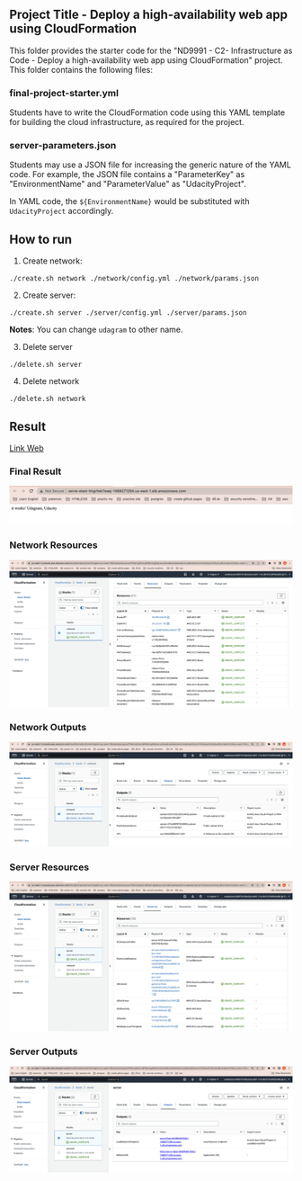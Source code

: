 ## Project Title - Deploy a high-availability web app using CloudFormation
This folder provides the starter code for the "ND9991 - C2- Infrastructure as Code - Deploy a high-availability web app using CloudFormation" project. This folder contains the following files:


### final-project-starter.yml
Students have to write the CloudFormation code using this YAML template for building the cloud infrastructure, as required for the project. 

### server-parameters.json
Students may use a JSON file for increasing the generic nature of the YAML code. For example, the JSON file contains a "ParameterKey" as "EnvironmentName" and "ParameterValue" as "UdacityProject". 

In YAML code, the `${EnvironmentName}` would be substituted with `UdacityProject` accordingly.

## How to run
1. Create network:
```
./create.sh network ./network/config.yml ./network/params.json
```

2. Create server:
```
./create.sh server ./server/config.yml ./server/params.json
```
**Notes**: You can change `udagram` to other name. 

3. Delete server
```
./delete.sh server
```

4. Delete network
```
./delete.sh network
```

## Result
[Link Web](http://serve-elast-hhgrhek7eaej-1468271294.us-east-1.elb.amazonaws.com/)

### Final Result
![Final Result](./images/final-result.png)

### Network Resources
![Final Result](./images/network-resources.png)

### Network Outputs
![Final Result](./images/network-outputs.png)

### Server Resources
![Final Result](./images/server-resources.png)

### Server Outputs
![Final Result](./images/server-outputs.png)